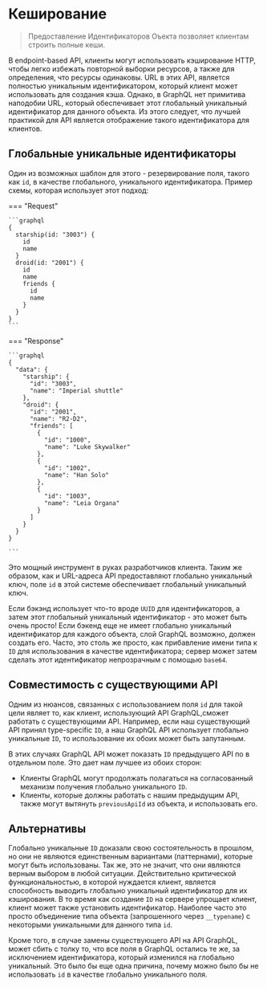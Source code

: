 # Кеширование

> Предоставление Идентификаторов Оъекта позволяет клиентам строить полные кеши.

В endpoint-based API, клиенты могут использовать кэширование HTTP, чтобы легко избежать повторной выборки ресурсов, а также для определения, что ресурсы одинаковы. URL в этих API, является полностью уникальным идентификатором, который клиент может использовать для создания кэша. Однако, в GraphQL нет примитива наподобии URL, который обеспечивает этот глобальный уникальный идентификатор для данного объекта. Из этого следует, что лучшей практикой для API является отображение такого идентификатора для клиентов.

## Глобальные уникальные идентификаторы

Один из возможных шаблон для этого - резервирование поля, такого как `id`, в качестве глобального, уникального идентификатора. Пример схемы, которая использует этот подход:

=== "Request"

    ```graphql
    {
      starship(id: "3003") {
        id
        name
      }
      droid(id: "2001") {
        id
        name
        friends {
          id
          name
        }
      }
    }
    ```

=== "Response"

    ```graphql
    {
      "data": {
        "starship": {
          "id": "3003",
          "name": "Imperial shuttle"
        },
        "droid": {
          "id": "2001",
          "name": "R2-D2",
          "friends": [
            {
              "id": "1000",
              "name": "Luke Skywalker"
            },
            {
              "id": "1002",
              "name": "Han Solo"
            },
            {
              "id": "1003",
              "name": "Leia Organa"
            }
          ]
        }
      }
    }

    ```

Это мощный инструмент в руках разработчиков клиента. Таким же образом, как и URL-адреса API предоставляют глобально уникальный ключ, поле `id` в этой системе обеспечивает глобальный уникальный ключ.

Если бэкэнд использует что-то вроде `UUID` для идентификаторов, а затем этот глобальный уникальный идентификатор - это может быть очень просто! Если бэкенд еще не имеет глобально уникальный идентификатор для каждого объекта, слой GraphQL возможно, должен создать его. Часто, это столь же просто, как прибавление имени типа к `ID` для использования в качестве идентификатора; сервер может затем сделать этот идентификатор непрозрачным с помощью `base64`.

## Совместимость с существующими API

Одним из нюансов, связанных с использованием поля `id` для такой цели являет то, как клиент, использующий API GraphQL,сможет работать с существующими API. Например, если наш существующий API принял type-specific `ID`, а наш GraphQL API использует глобально уникальные `ID`, то использование их обоих может быть запутанным.

В этих случаях GraphQL API может показать `ID` предыдущего API по в отдельном поле. Это дает нам лучшее из обоих сторон:

- Клиенты GraphQL могут продолжать полагаться на согласованный механизм получения глобально уникального `ID`.
- Клиенты, которые должны работать с нашим предыдущим API, также могут вытянуть `previousApiId` из объекта, и использовать его.

## Альтернативы

Глобально уникальные `ID` доказали свою состоятельность в прошлом, но они не являются единственным вариантами (паттернами), которые могут быть использованы. Так же, это не значит, что они являются верным выбором в любой ситуации. Действительно критической функциональностью, в которой нуждается клиент, является способность выводить глобально уникальный идентификатор для их кэширования. В то время как создание `ID` на сервере упрощает клиент, клиент может также установить идентификатор. Наиболее часто это просто объединение типа объекта (запрошенного через `__typename`) с некоторыми уникальными для данного типа `id`.

Кроме того, в случае замены существующего API на API GraphQL, может сбить с толку то, что все поля в GraphQL остались те же, за исключением идентификатора, который изменился на глобально уникальный. Это было бы еще одна причина, почему можно было бы не использовать `id` в качестве глобально уникального поля.
